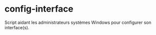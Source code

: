 # config-interface
Script aidant les administrateurs systèmes Windows pour configurer son interface(s).
